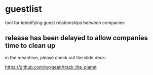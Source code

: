 # guestlist
tool for identifying guest relationships between companies




## release has been delayed to allow companies time to clean up

in the meantime, please check out the slide deck:

https://github.com/nyxgeek/track_the_planet
